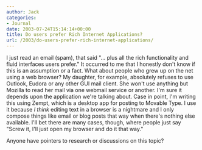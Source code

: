 ```yaml
---
author: Jack
categories:
- Journal
date: 2003-07-24T15:14:14+00:00
title: Do users prefer Rich Internet Applications?
url: /2003/do-users-prefer-rich-internet-applications/
---
```


I just read an email (spam), that said "&#8230; plus all the rich functionality and fluid interfaces users prefer." It occurred to me that I honestly don't know if this is an assumption or a fact. What about people who grew up on the net using a web browser? My daughter, for example, absolutely refuses to use Outlook, Eudora or any other GUI mail client. She won't use anything but Mozilla to read her mail via one webmail service or another. I'm sure it depends upon the application we're talking about. Case in point, I'm writing this using Zempt, which is a desktop app for posting to Movable Type. I use it because _I think_ editing text in a browser is a nightmare and I only compose things like email or blog posts that way when there's nothing else available. I'll bet there are many cases, though, where people just say "Screw it, I'll just open my browser and do it that way."

Anyone have pointers to research or discussions on this topic?